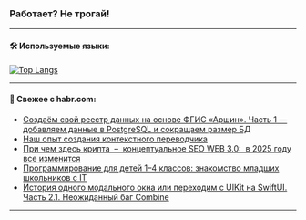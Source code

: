 ### Работает? Не трогай!

---
<!--
#### 🛠️ Technical stack:

![Java](https://img.shields.io/badge/Java-informational?logo=Oracle&style=flat&logoColor=white&color=FF4500)
![Kotlin](https://img.shields.io/badge/Kotlin-informational?logo=Kotlin&style=flat&logoColor=white&color=774D97)
![TS](https://img.shields.io/badge/TypeScript-informational?logo=typeScript&style=flat&logoColor=black&color=017acc)
![Python](https://img.shields.io/badge/Python-informational?logo=Python&style=flat&logoColor=black&color=ffdd54) <br>
![Spring](https://img.shields.io/badge/Spring-informational?logo=Spring&style=flat&logoColor=white&color=6DB33F) 
![SpringBoot](https://img.shields.io/badge/SpringBoot-informational?logo=SpringBoot&style=flat&logoColor=white&color=6DB33F)
![Nest](https://img.shields.io/badge/NestJS-informational?logo=NestJS&style=flat&logoColor=white&color=E0234E) 
![NodeJS](https://img.shields.io/badge/NodeJS-informational?logo=node.js&style=flat&logoColor=white&color=70A760)<br>
![PostgreSQL](https://img.shields.io/badge/PostgreSQL-informational?logo=PostgreSQL&style=flat&logoColor=white&color=DAA520)
![MongoDB](https://img.shields.io/badge/MongoDB-informational?logo=MongoDB&style=flat&logoColor=white&color=870000)
![Apache](https://img.shields.io/badge/Apache-informational?logo=apache&style=flat&logoColor=white&color=f74e28)

___ 
-->

#### 🛠️ Используемые языки:

[![Top Langs](https://github-readme-stats-u2qms2cxw-advtsettinggmailcoms-projects.vercel.app/api/top-langs/?username=zloylis&langs_count=10&hide_title=true&title_color=e6edf3&size_weight=0.5&count_weight=0.5&layout=compact&hide_progress=true&hide_border=true&theme=dracula)](https://github.com/zloylis)

<!---


####  :octocat:&nbsp;&nbsp; Статистика:

![GitHub stats](https://github-readme-stats-u2qms2cxw-advtsettinggmailcoms-projects.vercel.app/api?username=zloylis&show_icons=true&hide_border=true&theme=dracula&title_color=e6edf3&include_all_commits=true&count_private=true&hide_rank=false&hide_title=true&rank_icon=github)
-->
---

#### 💬 Свежее с habr.com:

<!-- BLOG-POST-LIST:START -->
- [Создаём свой реестр данных на основе ФГИС «Аршин». Часть 1 — добавляем данные в PostgreSQL и сокращаем размер БД](https://habr.com/ru/articles/851858/?utm_source=habrahabr&utm_medium=rss&utm_campaign=851858)
- [Наш опыт создания контекстного переводчика](https://habr.com/ru/articles/851856/?utm_source=habrahabr&utm_medium=rss&utm_campaign=851856)
- [При чем здесь крипта  –  концептуальное SEO WEB 3.0:  в 2025 году все изменится](https://habr.com/ru/articles/851844/?utm_source=habrahabr&utm_medium=rss&utm_campaign=851844)
- [Программирование для детей 1–4 классов: знакомство младших школьников с IT](https://habr.com/ru/companies/pixel_study/articles/851830/?utm_source=habrahabr&utm_medium=rss&utm_campaign=851830)
- [История одного модального окна или переходим с UIKit на SwiftUI. Часть 2.1. Неожиданный баг Combine](https://habr.com/ru/articles/851786/?utm_source=habrahabr&utm_medium=rss&utm_campaign=851786)
<!-- BLOG-POST-LIST:END -->

---
